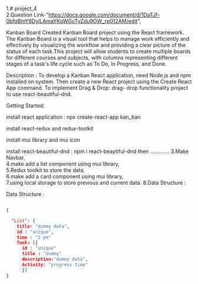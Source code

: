 1.# project_4                  
2.Question Link-"https://docs.google.com/document/d/1DaTJf-0bfqBmY8DylLAmaYKqWGcTyZdu9OW_rp012AM/edit", 

Kanban Board Created Kanban Board project using the React framework. The Kanban Board is a visual tool that helps to manage work efficiently and effectively by visualizing the workflow and providing a clear picture of the status of each task.This project will allow students to create multiple boards for different courses and subjects, with columns representing different stages of a task's life cycle such as To Do, In Progress, and Done.

Description : To develop a Kanban React application, need Node.js and npm installed on system. Then create a new React project using the Create React App command. To implement Drag & Drop: drag- drop functionality project to use react-beautiful-dnd.

Getting Started:

install react application : npx create-react-app kan_ban

install react-redux and redux-toolkit

install mui library and mui icon

install react-beautiful-dnd : npm i react-beaytiful-dnd
then .............
3.Make Navbar,                                                                                                      
4.make add a list component using mui library,                                                                                                               
5.Redux toolkit to store the data,                                                                                                                                   
6.make add a card component using mui library,                                                                                                                           
7.using local storage to store previous and current data. 
8.Data Structure : 

Data Structure : 
```json

{

  "List": {
    title: "dummy data",
    id : "unique",
    time : "2 pm"
    Task: [{
      id : "unique"
      title : "dummy"
      description:"dummy data",
      Activity: "progress time"
      }]
}
```
